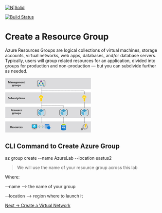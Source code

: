[![N|Solid](https://cldup.com/dTxpPi9lDf.thumb.png)](https://nodesource.com/products/nsolid)

[![Build Status](https://travis-ci.org/joemccann/dillinger.svg?branch=master)](https://travis-ci.org/joemccann/dillinger)

# Create a Resource Group

Azure Resources Groups are logical collections of virtual machines, storage accounts, virtual networks, web apps, databases, and/or database servers. Typically, users will group related resources for an application, divided into groups for production and non-production — but you can subdivide further as needed.

![Resource Group](resourcegroup.png)

## CLI Command to Create Azure Group

az group create --name AzureLab --location eastus2

> We will use the name of your resource group across this lab

Where:

--name --> the name of your group

--location --> region where to launch it


[Next -> Create a Virtual Network]

 [Next -> Create a Virtual Network]:<https://github.com/MarchingBug/AzureFundamentals/blob/master/VirtualNetwork/VirtualNetwort.md>
